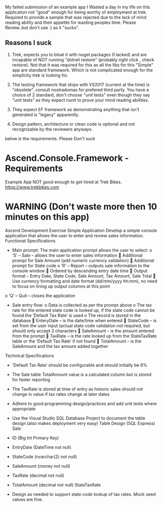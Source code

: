 My failed submission of an example app I Wasted a day in my life on this application not "good" enough for being worthy of employment at trek. Required to provide a sample that was rejected due to the lack of mind reading ability and their appetite for wasting peoples time. Please Review..but don't use :) as it "sucks". 

## Reasons I suck ##

1. Trek, expects you to bloat it with nuget packages (I lacked) and are incapable of NOT running "dotnet restore" (probably right click , check restore). Not that it was required for this as all the libs for this "Simple" app are standard framework. Which is not complicated enough for the simplicity trek is looking for.

2. The testing framework that ships with VS2017 (current at the time) is "obsolete", consult nostradomas for prefered third party. You have a choice of 2 standard, don't choose "unit tests" even though they say "unit tests" as they expect nunit to prove your mind reading abilities.

3. They expect EF framework as demonstrating anything that isn't generated is "legacy" apparently. 

4. Design pattern, architecture or clean code is optional and not recognizable by the reviewers anyways. 


below is the requirements. Please Don't suck

# Ascend.Console.Framework - Requirements 
Example App NOT good enough to get hired at Trek Bikes. https://www.trekbikes.com
# WARNING (Don't waste more then 10 minutes on this app)
Ascend Development Exercise
Simple Application
Develop a simple console application that allows the user to enter and review sales information.
Functional Specifications
- Main prompt: The main application prompt allows the user to select:
o ‘S’ – Sale – allows the user to enter sales information
 Additional prompt for Sale Amount (add numeric currency validation)
 Additional prompt for State code
o ‘R’ – Report – outputs sale information to the console window
 Ordered by descending entry date time
 Output format – Entry Date, State Code, Sale Amount, Tax Amount, Sale Total
 Use currency formatting and date format (dd/mm/yyyy hh:mm), no need to
focus on lining up output columns at this point

o ‘Q’ – Quit – closes the application
- Sale entry flow:
o Data is collected as per the prompt above
o The tax rate for the entered state code is looked up, if the state code cannot be found
the ‘Default Tax Rate’ is used
o The record is stored in the database
 EnteryDate – is the date/time when entered
 StateCode – is set from the user input (actual state code validation not required,
but should only accept 2 characters
 SaleAmount – is the amount entered from the prompt
 TaxRate – is the rate looked up from the StateTaxRate table or the ‘Default Tax
Rate’ if not found
 TotalAmount – is the SaleAmount and the tax amount added together

Technical Specifications
- ‘Default Tax Rate’ should be configurable and should initially be 6%
- The Sale table TotalAmount value is a calculated column but is stored for faster reporting
- The TaxRate is stored at time of entry as historic sales should not change in value if tax rates
change at later dates
- Adhere to good programming design/practices and add unit tests where appropriate
- Use the Visual Studio SQL Database Project to document the table design (also makes
deployment very easy)
Table Design (SQL Express)
Sale
- ID (Big Int Primary Key)
- EntryDate (DateTime not null)
- StateCode (nvarchar(2) not null)

- SaleAmount (money not null)
- TaxRate (decimal not null)
- TotalAmount (decimal not null)
StateTaxRate
- Design as needed to support state code lookup of tax rates. Mock seed values are fine.
